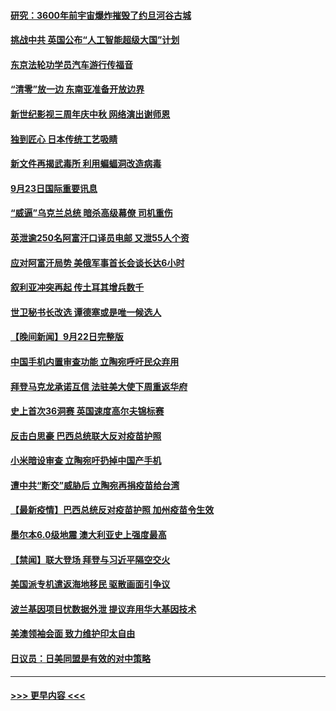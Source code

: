 #### [研究：3600年前宇宙爆炸摧毁了约旦河谷古城](../pages/prog202/a103225122.md?t=09232150) 
#### [挑战中共 英国公布“人工智能超级大国”计划](../pages/prog202/a103225125.md?t=09232150) 
#### [东京法轮功学员汽车游行传福音](../pages/prog202/a103225070.md?t=09232150) 
#### [“清零”放一边 东南亚准备开放边界](../pages/prog202/a103225012.md?t=09232150) 
#### [新世纪影视三周年庆中秋 网络演出谢师恩](../pages/prog202/a103224981.md?t=09232150) 
#### [独到匠心 日本传统工艺吸睛](../pages/prog202/a103224963.md?t=09232150) 
#### [新文件再揭武毒所 利用蝙蝠洞改造病毒](../pages/prog202/a103224961.md?t=09232150) 
#### [9月23日国际重要讯息](../pages/prog202/a103224959.md?t=09232150) 
#### [“威逼”乌克兰总统 暗杀高级幕僚 司机重伤](../pages/prog202/a103224917.md?t=09232150) 
#### [英泄逾250名阿富汗口译员电邮 又泄55人个资](../pages/prog202/a103224836.md?t=09232150) 
#### [应对阿富汗局势 美俄军事首长会谈长达6小时](../pages/prog202/a103224814.md?t=09232150) 
#### [叙利亚冲突再起 传土耳其增兵数千](../pages/prog202/a103224785.md?t=09232150) 
#### [世卫秘书长改选 谭德塞或是唯一候选人](../pages/prog202/a103224740.md?t=09232150) 
#### [【晚间新闻】9月22日完整版](../pages/prog202/a103224725.md?t=09232150) 
#### [中国手机内置审查功能 立陶宛呼吁民众弃用](../pages/prog202/a103224571.md?t=09232150) 
#### [拜登马克龙承诺互信 法驻美大使下周重返华府](../pages/prog202/a103224458.md?t=09232150) 
#### [史上首次36洞赛 英国速度高尔夫锦标赛](../pages/prog202/a103224551.md?t=09232150) 
#### [反击白思豪 巴西总统联大反对疫苗护照](../pages/prog202/a103224518.md?t=09232150) 
#### [小米暗设审查 立陶宛吁扔掉中国产手机](../pages/prog202/a103224514.md?t=09232150) 
#### [遭中共“断交”威胁后 立陶宛再捐疫苗给台湾](../pages/prog202/a103224469.md?t=09232150) 
#### [【最新疫情】巴西总统反对疫苗护照 加州疫苗令生效](../pages/prog202/a103224354.md?t=09232150) 
#### [墨尔本6.0级地震 澳大利亚史上强度最高](../pages/prog202/a103224344.md?t=09232150) 
#### [【禁闻】联大登场 拜登与习近平隔空交火](../pages/prog202/a103224294.md?t=09232150) 
#### [美国派专机遣返海地移民 驱散画面引争议](../pages/prog202/a103224330.md?t=09232150) 
#### [波兰基因项目忧数据外泄 提议弃用华大基因技术](../pages/prog202/a103224228.md?t=09232150) 
#### [美澳领袖会面 致力维护印太自由](../pages/prog202/a103224268.md?t=09232150) 
#### [日议员：日美同盟是有效的对中策略](../pages/prog202/a103224213.md?t=09232150) 

----
#### [ >>> 更早内容 <<< ](../indexes/prog202-earlier.md)
